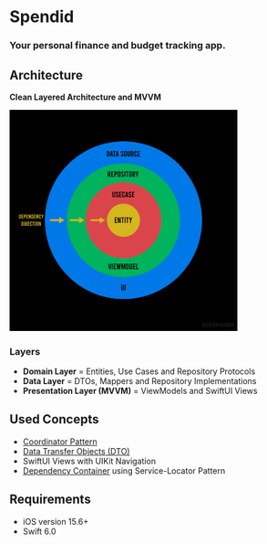 # Spendid
### Your personal finance and budget tracking app.

## Architecture
**Clean Layered Architecture and MVVM**

<p>
<img src= /repo-assets/cleanlayer.png width="400">
</p>

### Layers
* **Domain Layer** = Entities, Use Cases and Repository Protocols
* **Data Layer** = DTOs, Mappers and Repository Implementations
* **Presentation Layer (MVVM)** = ViewModels and SwiftUI Views

## Used Concepts
* [Coordinator Pattern](Spendid/Presentation/Modules/Home/HomeCoordinator.swift)
* [Data Transfer Objects (DTO)](Spendid/Data/DTOs/BudgetDTO.swift)
* SwiftUI Views with UIKit Navigation
* [Dependency Container](https://github.com/exproot/DependencyContainer) using Service-Locator Pattern

## Requirements
* iOS version 15.6+
* Swift 6.0
